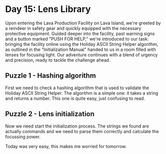# Day 15: Lens Library
Upon entering the Lava Production Facility on Lava Island, we're greeted by a
reindeer in safety gear and quickly equipped with the necessary protective
equipment. Guided deeper into the facility, past warning signs and a button
marked "PUSH FOR HELP," we're introduced to our task: bringing the facility
online using the Holiday ASCII String Helper algorithm, as outlined in the
"Initialization Manual" handed to us in a room filled with lenses for focusing
light. Our adventure continues with a blend of urgency and precision, ready to
tackle the challenge ahead.

## Puzzle 1 - Hashing algorithm
First we need to check a hashing algorithm that is used to validate the
Holiday ASCII String Helper. The algorithm is a simple one: it takes a string
and returns a number. This one is quite easy, just confusing to read.

## Puzzle 2 - Lens initialization
Now we need start the initialization process. The strings we found are actually
commands and we need to parse them correctly and calculate the focussing
power.

Today was very easy, this makes me worried for tomorrow.

